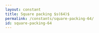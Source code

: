 ```yaml
---
layout: constant
title: Square packing $s(64)$
permalink: /constants/square-packing-64/
id: square-packing-64
---
```

